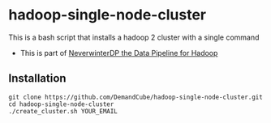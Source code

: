 hadoop-single-node-cluster
=======================

This is a bash script that installs a hadoop 2 cluster with a single command

- This is part of [NeverwinterDP the Data Pipeline for Hadoop](https://github.com/DemandCube/NeverwinterDP)

## Installation

```
git clone https://github.com/DemandCube/hadoop-single-node-cluster.git
cd hadoop-single-node-cluster
./create_cluster.sh YOUR_EMAIL
```
